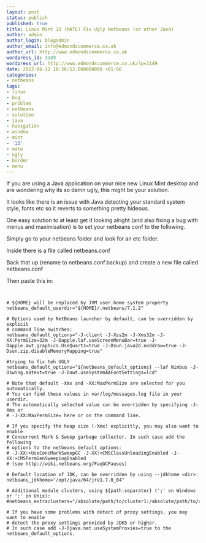 ```yaml
---
layout: post
status: publish
published: true
title: Linux Mint 13 (MATE) Fix Ugly Netbeans (or other Java)
author: admin
author_login: blogadmin
author_email: info@edmondscommerce.co.uk
author_url: http://www.edmondscommerce.co.uk
wordpress_id: 3149
wordpress_url: http://www.edmondscommerce.co.uk/?p=3149
date: 2012-06-12 16:26:12.000000000 +01:00
categories:
- netbeans
tags:
- linux
- bug
- problem
- netbeans
- solution
- java
- navigation
- window
- mint
- '13'
- mate
- ugly
- border
- menu
---
```

If you are using a Java application on your nice new Linux Mint desktop and are wondering why its so damn ugly, this might be your solution.

It looks like there is an issue with Java detecting your standard system style, fonts etc so it reverts to something pretty hideous.

One easy solution to at least get it looking alright (and also fixing a bug with menus and maximisation) is to set your netbeans conf to the following.

Simply go to your netbeans folder and look for an etc folder.

Inside there is a file called netbeans.conf

Back that up (rename to netbeans.conf.backup) and create a new file called netbeans.conf

Then paste this in:

```


# ${HOME} will be replaced by JVM user.home system property
netbeans_default_userdir="${HOME}/.netbeans/7.1.2"

# Options used by NetBeans launcher by default, can be overridden by explicit
# command line switches:
netbeans_default_options="-J-client -J-Xss2m -J-Xms32m -J-XX:PermSize=32m -J-Dapple.laf.useScreenMenuBar=true -J-Dapple.awt.graphics.UseQuartz=true -J-Dsun.java2d.noddraw=true -J-Dsun.zip.disableMemoryMapping=true"

#trying to fix teh UGLY
netbeans_default_options="${netbeans_default_options} --laf Nimbus -J-Dswing.aatext=true -J-Dawt.useSystemAAFontSettings=lcd"

# Note that default -Xmx and -XX:MaxPermSize are selected for you automatically.
# You can find these values in var/log/messages.log file in your userdir.
# The automatically selected value can be overridden by specifying -J-Xmx or
# -J-XX:MaxPermSize= here or on the command line.

# If you specify the heap size (-Xmx) explicitly, you may also want to enable
# Concurrent Mark & Sweep garbage collector. In such case add the following
# options to the netbeans_default_options:
# -J-XX:+UseConcMarkSweepGC -J-XX:+CMSClassUnloadingEnabled -J-XX:+CMSPermGenSweepingEnabled
# (see http://wiki.netbeans.org/FaqGCPauses)

# Default location of JDK, can be overridden by using --jdkhome <dir>:
netbeans_jdkhome="/opt/java/64/jre1.7.0_04"

# Additional module clusters, using ${path.separator} (';' on Windows or ':' on Unix):
#netbeans_extraclusters="/absolute/path/to/cluster1:/absolute/path/to/cluster2"

# If you have some problems with detect of proxy settings, you may want to enable
# detect the proxy settings provided by JDK5 or higher.
# In such case add -J-Djava.net.useSystemProxies=true to the netbeans_default_options.

```
